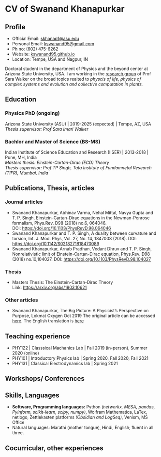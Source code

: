 
# CV of Swanand Khanapurkar

## Profile

- Official Email: <skhanap1@asu.edu>
- Personal Email: <kswanand95@gmail.com>
- Ph no: (602) 475-6262
- Website: [kswanand95.github.io](http://kswanand95.github.io)
- Location: Tempe, USA and Nagpur, IN


Doctoral student in the department of Physics and the beyond center at Arizona State University, USA. I am working in the [research group](emergence.asu.edu) of Prof Sara Walker on the broad topics realted to *physcis of life, physics of complex systems and evolution and collective computation in plants.* 

## Education
### Physics PhD (ongoing)
Arizona State University (ASU) | 2019-2025 (expected) | Tempe, AZ, USA    
*Thesis supervisor: Prof Sara Imari Walker*

### Bachlor and Master of Science (BS-MS) 
Indian Institute of Science Education and Research (IISER) | 2013-2018 | Pune, MH, India  
*Masters thesis: Einstein-Cartan-Dirac (ECD) Theory*  
*Thesis supervisor: Prof TP Singh, Tata Institute of Fundamnetal Research (TIFR), Mumbai, India*

## Publications, Thesis, articles

### Journal articles
- Swanand Khanapurkar, Abhinav Varma, Nehal Mittal, Navya Gupta and T. P. Singh, Einstein-Cartan-Dirac equations in the Newman-Penrose formalism, Phys.Rev. D98 (2018) no.6, 064046.  
DOI: https://doi.org/10.1103/PhysRevD.98.064046
- Swanand Khanapurkar and T. P. Singh, A duality between curvature and torsion, Int. J. Mod. Phys, Vol. 27, No. 14, 1847008 (2018). DOI: https://doi.org/10.1142/S0218271818470089
- Swanand Khanapurkar, Arnab Pradhan, Vedant Dhruv and T. P. Singh, Nonrelativistic limit of Einstein-Cartan-Dirac equation, Phys.Rev. D98 (2018) no.10,104027. DOI: https://doi.org/10.1103/PhysRevD.98.104027

### Thesis
- Masters Thesis: The Einstein-Cartan-Dirac Theory  
Link: https://arxiv.org/abs/1803.10621

### Other articles
- Swanand Khanapurkar, The Big Picture: A Physicist’s Perspective on Purpose, Lokmat Oxygen Oct 2019
The original article can be accessed [here](https://nirman.mkcl.org/user/pages/doc/52_Swananad%20Khanapurkar.jpg). The English translation is [here](https://contact-nirman.medium.com/the-big-picture-a-physicists-perspective-on-purpose-2e5fd5c3e5a2)

## Teaching experience
- PHY122 | Classsical Machanics Lab | Fall 2019 (in-person), Summer 2020 (online)  
- PHY101 | Introductory Physics lab | Spring 2020, Fall 2020, Fall 2021  
- PHY131 | Classical Electrodynamics lab | Spring 2021 


## Workshops/ Conferences

## Skills, Languages 
- **Software, Programming languages:** Python *(networkx, MESA, pandas, PyInform, scikit-learn, scipy, numpy)*, Wolfram Mathematica, LaTex, netlogo, Zettlekasten platforms *(Obsidian and LogSeq)*, Venism, MS Office
- Natural languages: Marathi (mother tongue), Hindi, English; fluent in all three.

## Cocurricular, other experiences
